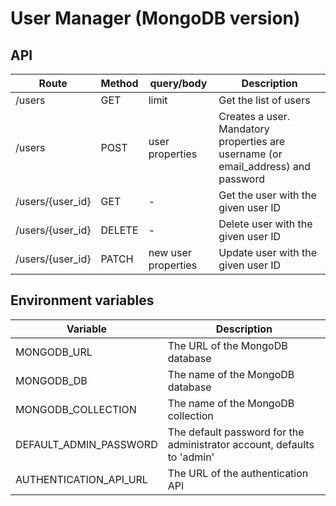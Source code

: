 # User Manager (MongoDB version)

## API
| Route | Method | query/body | Description |
| --- | --- | --- | --- |
| /users | GET | limit | Get the list of users |
| /users | POST | user properties | Creates a user. Mandatory properties are username (or email_address) and password |
| /users/{user_id} | GET | - | Get the user with the given user ID |
| /users/{user_id} | DELETE | - | Delete user with the given user ID |
| /users/{user_id} | PATCH | new user properties | Update user with the given user ID |


## Environment variables
| Variable  | Description |
| --- | --- |
| MONGODB_URL | The URL of the MongoDB database |
| MONGODB_DB | The name of the MongoDB database |
| MONGODB_COLLECTION | The name of the MongoDB collection |
| DEFAULT_ADMIN_PASSWORD | The default password for the administrator account, defaults to 'admin' |
| AUTHENTICATION_API_URL | The URL of the authentication API |
